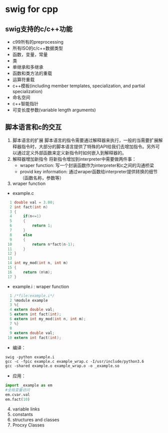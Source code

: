 # swig for cpp
## swig支持的c/c++功能
- c99所有的preprocessing
- 所有ISO的c/c++数据类型
- 函数，变量，常量
- 类
- 单继承和多继承
- 函数和类方法的重载
- 运算符重载
- c++模板(including member templates, specialization, and partial specialization)
- 命名空间
- c++智能指针
- 可变长度参数(variable length arguments)
## 脚本语言和c的交互
1. 脚本语言的扩展
   脚本语言的指令需要通过解释器来执行，一般的当需要扩展解释器指令时，大部分的脚本语言提供了特殊的API给我们去增加指令。另外可以通过定义外部函数来定义新指令时如何嵌入到解释器的。
2. 解释器增加新指令
   将新指令增加到interpreter中需要做两件事：
   - wraper function: 写一个封装函数作为interpreter和c之间的沟通桥梁
   - provid key information: 通过wraper函数给interpreter提供转换的细节（函数名称，参数等）
3. wraper function
- example.c
```c
  1 double val = 3.00;
  2 int fact(int n)
  3 {
  4     if(n<=1)
  5     {
  6         return 1;
  7     }
  8     else
  9     {
 10         return n*fact(n-1);
 11     }
 12 }
 13 
 14 int my_mod(int n, int m)
 15 {
 16     return (n%m);
 17 }    
```
- example.i : wraper function
```c
  1 /*file:example.i*/
  2 %module example
  3 %{
  4 extern double val; 
  5 extern int fact(int);
  6 extern int my_mod(int n, int m);
  7 %}
  8 
  9 extern double val;
 10 extern int fact(int);
```
- 编译：
```shell
swig -python example.i
gcc -c -fpic example.c example_wrap.c -I/usr/include/python3.6
gcc -shared example.o example_wrap.o -o _example.so
```
- 应用：
```python
import _example as em
#全局变量访问
em.cvar.val
em.fact(10)
```
4. variable links
5. constants
6. structures and classes
7. Procxy Classes
